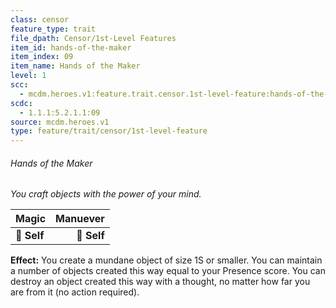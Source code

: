 ```yaml
---
class: censor
feature_type: trait
file_dpath: Censor/1st-Level Features
item_id: hands-of-the-maker
item_index: 09
item_name: Hands of the Maker
level: 1
scc:
  - mcdm.heroes.v1:feature.trait.censor.1st-level-feature:hands-of-the-maker
scdc:
  - 1.1.1:5.2.1.1:09
source: mcdm.heroes.v1
type: feature/trait/censor/1st-level-feature
---
```


###### Hands of the Maker

*You craft objects with the power of your mind.*

| **Magic**   | **Manuever** |
| ----------- | -----------: |
| **📏 Self** |  **🎯 Self** |

**Effect:** You create a mundane object of size 1S or smaller. You can maintain a number of objects created this way equal to your Presence score. You can destroy an object created this way with a thought, no matter how far you are from it (no action required).
